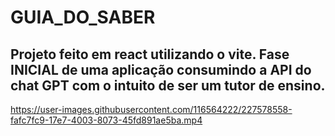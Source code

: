 # GUIA_DO_SABER
## Projeto feito em react utilizando o vite. Fase INICIAL de uma aplicação consumindo a API do chat GPT com o intuito de ser um tutor de ensino.

https://user-images.githubusercontent.com/116564222/227578558-fafc7fc9-17e7-4003-8073-45fd891ae5ba.mp4


